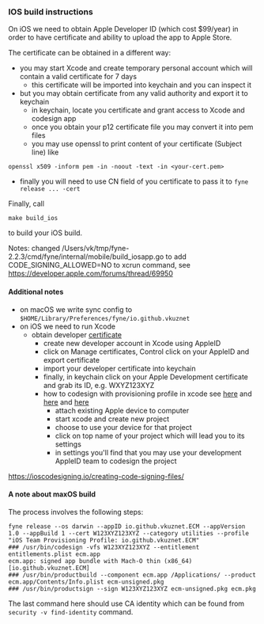 ### IOS build instructions
On iOS we need to obtain Apple Developer ID (which cost $99/year) in order
to have certificate and ability to upload the app to Apple Store.

The certificate can be obtained in a different way:
- you may start Xcode and create temporary personal account which will
contain a valid certificate for 7 days
  - this certificate will be imported into keychain and you can inspect it
- but you may obtain certificate from any valid authority and export it to
  keychain
  - in keychain, locate you certificate and grant access to Xcode and codesign
    app
  - once you obtain your p12 certificate file you may convert it into pem files
  - you may use openssl to print content of your certificate (Subject line) like
```
openssl x509 -inform pem -in -noout -text -in <your-cert.pem>
```
- finally you will need to use CN field of you certificate to pass it to 
`fyne release ... -cert`

Finally, call
```
make build_ios
```
to build your iOS build.

Notes:
changed /Users/vk/tmp/fyne-2.2.3/cmd/fyne/internal/mobile/build_iosapp.go to
add CODE_SIGNING_ALLOWED=NO to xcrun command, see
https://developer.apple.com/forums/thread/69950

#### Additional notes
  - on macOS we write sync config to `$HOME/Library/Preferences/fyne/io.github.vkuznet`
- on iOS we need to run Xcode
  - obtain developer [certificate](https://help.apple.com/xcode/mac/current/#/dev154b28f09?sub=dev6dab365c2)
    - create new developer account in Xcode using AppleID
    - click on Manage certificates, Control click on your AppleID and export
      certificate
    - import your developer certificate into keychain
    - finally, in keychain click on your Apple Development certificate and grab
    its ID, e.g. WXYZ123XYZ
    - how to codesign with provisioning profile in xcode see
    [here](https://steemit.com/xcode/@ktsteemit/xcode-free-provisioning)
    and [here](https://ioscodesigning.com/generating-code-signing-files/)
    and
    [here](https://www.testdevlab.com/blog/2019/07/24/xcode-provisioning-profile-automation-for-ci/)
       - attach existing Apple device to computer
       - start xcode and create new project
       - choose to use your device for that project
       - click on top name of your project which will lead you to its settings
       - in settings you'll find that you may use your development AppleID team
         to codesign the project

https://ioscodesigning.io/creating-code-signing-files/

#### A note about maxOS build
The process involves the following steps:
```
fyne release --os darwin --appID io.github.vkuznet.ECM --appVersion 1.0 --appBuild 1 --cert W123XYZ123XYZ --category utilities --profile "iOS Team Provisioning Profile: io.github.vkuznet.ECM"
### /usr/bin/codesign -vfs W123XYZ123XYZ --entitlement entitlements.plist ecm.app
ecm.app: signed app bundle with Mach-O thin (x86_64) [io.github.vkuznet.ECM]
### /usr/bin/productbuild --component ecm.app /Applications/ --product ecm.app/Contents/Info.plist ecm-unsigned.pkg
### /usr/bin/productsign --sign W123XYZ123XYZ ecm-unsigned.pkg ecm.pkg
```
The last command here should use CA identity which can be found from 
`security -v find-identity` command.
